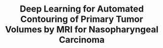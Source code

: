 ---
title: "Deep Learning for Automated Contouring of Primary Tumor Volumes by MRI for Nasopharyngeal Carcinoma"
authors: "Li Lin&#42;, Qi Dou&#42;, Yue-Ming Jin, Guan-Qun Zhou, ..., Hao Chen, Ying Sun"
pub_date: "2019-03-26" #Date of publication. Change from Biorxiv date to Journal date once accepted
doi: "10.1148/radiol.2019182012"
image: "/static/img/pub/2019_rad.png" 
journal: 
  - name: "Radiology" 
    url: "https://pubs.rsna.org/doi/10.1148/radiol.2019182012"
links:
  - name: "Editorial Comment: Will AI Improve Tumor Delineation Accuracy for Radiation Therapy?"
    url: "https://pubmed.ncbi.nlm.nih.gov/30917296/"
---